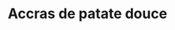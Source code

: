---
uuid: 2b15a2fa-a3b6-4136-97f0-76b5e75c7d66
title: Accras de patate douce
titleslug: accras-de-patate-douce_2b15a2fa-a3b6-4136-97f0-76b5e75c7d66
draft: false
layout: recettes
type: plat
categories:
  - Friture
regime:
  - vegetarien
region: Antilles
saison:
  - ete
cuisson: Oui
temperature: Chaud
plate: 100
check: Oui
checkAlwaysOk: false
ingredients:
  legumes:
    - title: Citron jaune
      quantite: 2
      unit: Kg
    - title: Echalote
      quantite: 1.5
      unit: Kg
    - title: Oignon
      quantite: 2
      unit: Kg
    - title: Patates douces
      quantite: 4
      unit: Kg
  sec: []
  lof:
    - title: lait de soja
      quantite: 1
      unit: litre
    - title: Levure chimique
      quantite: 100
      unit: grammes
    - title: huile de friture
      quantite: 10
      unit: litre
    - title: Oeuf
      quantite: 24
      unit: unité
    - title: Farine de blé
      quantite: 3
      unit: Kg
  sucres:
    - title: Jus de citron
      quantite: 500
      unit: ml
  epices:
    - title: Persil frais
      quantite: 1
      unit: bottes
    - title: tabasco
      quantite: 5
      unit: ml
      commentaire: au gout
    - title: Piment oiseau
      quantite: 2
      unit: grammes
      commentaire: attention, très fort
materiel:
  - Friteuse
  - Marmitte
preparation: >-
  * Faire bouillir les patates douces pour en faire un purée bien sèche.
  Eplucher entre bouillon et écrasement.

  * Faire suer oignons, échalotes coupés en petite dans huile puis déglacer au jus de citron

  * Mélanger le tout. Mélanger le piment à l'oeil, faire gaffe au bon dosage !

  * La pate ne doit pas être trop liquide, hop passer en friture
publishDate: 2024-05-28T11:09:00.000Z
---